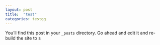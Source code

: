 ```yaml
---
layout: post
title:  "test"
categories: testgg
---
```

You’ll find this post in your `_posts` directory. Go ahead and edit it and re-build the site to s